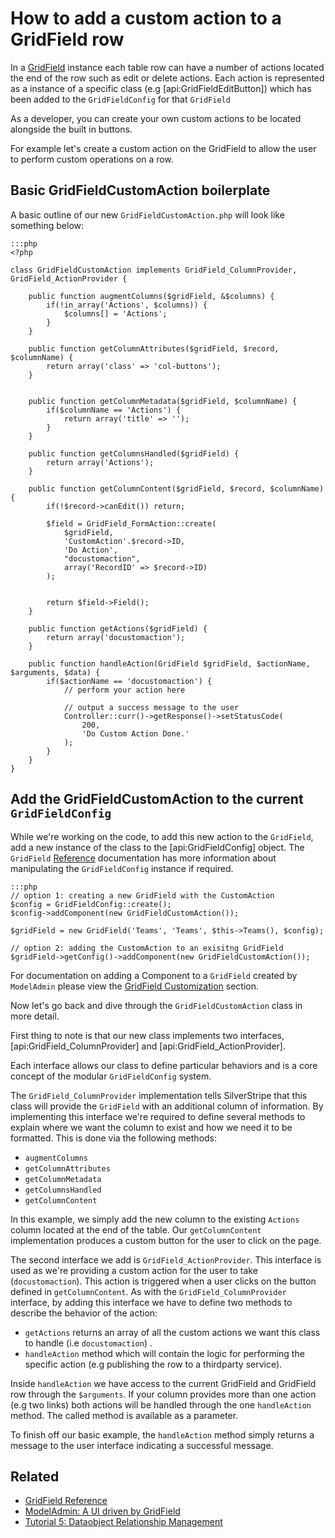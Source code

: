 # How to add a custom action to a GridField row

In a [GridField](/developer_guides/forms/field_types/gridfield) instance each table row can have a
number of actions located the end of the row such as edit or delete actions.
Each action is represented as a instance of a specific class
(e.g [api:GridFieldEditButton]) which has been added to the `GridFieldConfig`
for that `GridField`

As a developer, you can create your own custom actions to be located alongside
the built in buttons.

For example let's create a custom action on the GridField to allow the user to
perform custom operations on a row.

## Basic GridFieldCustomAction boilerplate

A basic outline of our new `GridFieldCustomAction.php` will look like something
below:

	:::php
	<?php

	class GridFieldCustomAction implements GridField_ColumnProvider, GridField_ActionProvider {

		public function augmentColumns($gridField, &$columns) {
			if(!in_array('Actions', $columns)) {
				$columns[] = 'Actions';
			}
		}

		public function getColumnAttributes($gridField, $record, $columnName) {
			return array('class' => 'col-buttons');
		}


		public function getColumnMetadata($gridField, $columnName) {
			if($columnName == 'Actions') {
				return array('title' => '');
			}
		}

		public function getColumnsHandled($gridField) {
			return array('Actions');
		}

		public function getColumnContent($gridField, $record, $columnName) {
			if(!$record->canEdit()) return;

			$field = GridField_FormAction::create(
				$gridField,
				'CustomAction'.$record->ID,
				'Do Action',
				"docustomaction",
				array('RecordID' => $record->ID)
			);


			return $field->Field();
		}

		public function getActions($gridField) {
			return array('docustomaction');
		}

		public function handleAction(GridField $gridField, $actionName, $arguments, $data) {
			if($actionName == 'docustomaction') {
				// perform your action here

				// output a success message to the user
				Controller::curr()->getResponse()->setStatusCode(
					200,
					'Do Custom Action Done.'
				);
			}
		}
	}

## Add the GridFieldCustomAction to the current `GridFieldConfig`

While we're working on the code, to add this new action to the `GridField`, add
a new instance of the class to the [api:GridFieldConfig] object. The `GridField`
[Reference](/developer_guides/forms/field_types/gridfield) documentation has more information about
manipulating the `GridFieldConfig` instance if required.

	:::php
	// option 1: creating a new GridField with the CustomAction
	$config = GridFieldConfig::create();
	$config->addComponent(new GridFieldCustomAction());

	$gridField = new GridField('Teams', 'Teams', $this->Teams(), $config);
	
	// option 2: adding the CustomAction to an exisitng GridField
	$gridField->getConfig()->addComponent(new GridFieldCustomAction());
	
For documentation on adding a Component to a `GridField` created by `ModelAdmin` 
please view the [GridField Customization](/developer_guides/forms/how_tos/create_a_gridfield_actionprovider) section.

Now let's go back and dive through the `GridFieldCustomAction` class in more
detail.

First thing to note is that our new class implements two interfaces,
[api:GridField_ColumnProvider] and [api:GridField_ActionProvider].

Each interface allows our class to define particular behaviors and is a core
concept of the modular `GridFieldConfig` system.

The `GridField_ColumnProvider` implementation tells SilverStripe that this class
will provide the `GridField` with an additional column of information. By
implementing this interface we're required to define several methods to explain
where we want the column to exist and how we need it to be formatted. This is
done via the following methods:

 * `augmentColumns`
 * `getColumnAttributes`
 * `getColumnMetadata`
 * `getColumnsHandled`
 * `getColumnContent`

In this example, we simply add the new column to the existing `Actions` column
located at the end of the table. Our `getColumnContent` implementation produces
a custom button for the user to click on the page.

The second interface we add is `GridField_ActionProvider`. This interface is
used as we're providing a custom action for the user to take (`docustomaction`).
This action is triggered when a user clicks on the button defined in
`getColumnContent`. As with the `GridField_ColumnProvider` interface, by adding
this interface we have to define two methods to describe the behavior of the
action:

 * `getActions` returns an array of all the custom actions we want this class to
 handle (i.e `docustomaction`) .
 * `handleAction` method which will contain the logic for performing the
 specific action (e.g publishing the row to a thirdparty service).

Inside `handleAction` we have access to the current GridField and GridField row
through the `$arguments`. If your column provides more than one action (e.g two
links) both actions will be handled through the one `handleAction` method. The
called method is available as a parameter.

To finish off our basic example, the `handleAction` method simply returns a
message to the user interface indicating a successful message.

## Related

 * [GridField Reference](/developer_guides/forms/field_types/gridfield)
 * [ModelAdmin: A UI driven by GridField](/developer_guides/customising_the_admin_interface/modeladmin)
 * [Tutorial 5: Dataobject Relationship Management](/tutorials/dataobject_relationship_management)
